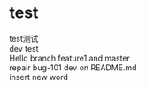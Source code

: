 # test
test测试<br>
dev test<br>
Hello branch feature1 and master<br>
repair bug-101
dev on README.md <br>
insert new word
